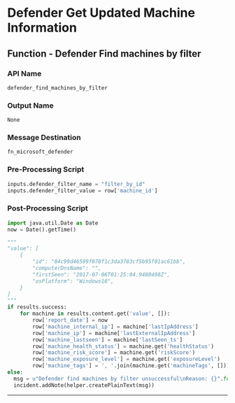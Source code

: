 <!--
    DO NOT MANUALLY EDIT THIS FILE
    THIS FILE IS AUTOMATICALLY GENERATED WITH resilient-circuits codegen
-->

# Defender Get Updated Machine Information

## Function - Defender Find machines by filter

### API Name
`defender_find_machines_by_filter`

### Output Name
`None`

### Message Destination
`fn_microsoft_defender`

### Pre-Processing Script
```python
inputs.defender_filter_name = "filter_by_id"
inputs.defender_filter_value = row['machine_id']
```

### Post-Processing Script
```python
import java.util.Date as Date
now = Date().getTime()

"""
"value": [
    {
        "id": "04c99d46599f078f1c3da3783cf5b95f01ac61bb",
        "computerDnsName": "",
        "firstSeen": "2017-07-06T01:25:04.9480498Z",
        "osPlatform": "Windows10",
    }
]
"""
if results.success:
    for machine in results.content.get('value', []):
        row['report_date'] = now
        row['machine_internal_ip'] = machine['lastIpAddress']
        row['machine_ip'] = machine['lastExternalIpAddress']
        row['machine_lastseen'] = machine['lastSeen_ts']
        row['machine_health_status'] = machine.get('healthStatus')
        row['machine_risk_score'] = machine.get('riskScore')
        row['machine_exposure_level'] = machine.get('exposureLevel')
        row['machine_tags'] = ', '.join(machine.get('machineTags', []))
else:
  msg = u"Defender find machines by filter unsuccessful\nReason: {}".format(results.reason)
  incident.addNote(helper.createPlainText(msg))
```

---

